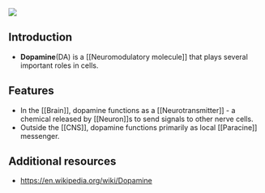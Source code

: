 
![](https://upload.wikimedia.org/wikipedia/commons/thumb/5/5c/Dopamine-based-on-xtal-3D-bs-17.png/220px-Dopamine-based-on-xtal-3D-bs-17.png)


## Introduction

- __Dopamine__(DA) is a [[Neuromodulatory molecule]] that plays several important roles in cells.

## Features

- In the [[Brain]], dopamine functions as a [[Neurotransmitter]] - a chemical released by [[Neuron]]s to send signals to other nerve cells.
- Outside the [[CNS]], dopamine functions primarily as local [[Paracine]] messenger.
## Additional resources
- https://en.wikipedia.org/wiki/Dopamine